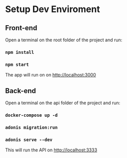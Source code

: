 # Setup Dev Enviroment

## Front-end

Open a terminal on the root folder of the project and run:

### `npm install`
### `npm start`

The app will run on on [http://localhost:3000](http://localhost:3000)

## Back-end

Open a terminal on the api folder of the project and run:

### `docker-compose up -d`
### `adonis migration:run`
### `adonis serve --dev`

This will run the API on [http://localhost:3333](http://localhost:3333)
